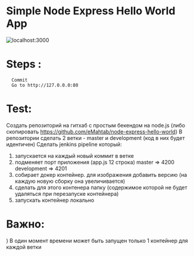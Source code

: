 # Simple Node Express Hello World App


![localhost:3000](/public/images/localhost_3000.png?raw=true "Node & Express")

# Steps :
```
  Commit
  Go to http://127.0.0.0:80
```
# Test:
Создать репозиторий на гитхаб с простым бекендом на node.js (либо
скопировать https://github.com/eMahtab/node-express-hello-world)
В репозитории сделать 2 ветки - master и development (код в них будет
идентичен)
Сделать jenkins pipeline который:
1) запускается на каждый новый коммит в ветке
2) подменяет порт приложения (app.js 12 строка)
master => 4200
development => 4201
3) собирает докер контейнер. для изображения добавить версию (на каждую
новую сборку она увеличивается)
4) сделать для этого контенера папку (содержимое которой не будет
удаляться при перезапуске контейнера)
5) запускать контейнер локально
# Важно:
) В один момент времени может быть запущен только 1 контейнер для
каждой ветки
